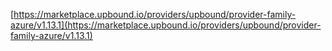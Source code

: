 [https://marketplace.upbound.io/providers/upbound/provider-family-azure/v1.13.1](https://marketplace.upbound.io/providers/upbound/provider-family-azure/v1.13.1)